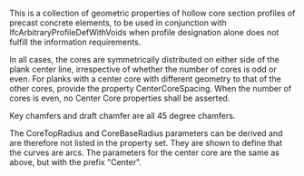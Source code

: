 ﻿This is a collection of geometric properties of hollow core section profiles of precast concrete elements, to be used in conjunction with IfcArbitraryProfileDefWithVoids when profile designation alone does not fulfill the information requirements.  

In all cases, the cores are symmetrically distributed on either side of the plank center line, irrespective of whether the number of cores is odd or even. For planks with a center core with different geometry to that of the other cores, provide the property CenterCoreSpacing. When the number of cores is even, no Center Core properties shall be asserted.

Key chamfers and draft chamfer are all 45 degree chamfers.

The CoreTopRadius and CoreBaseRadius parameters can be derived and are therefore not listed in the property set. They are shown to define that the curves are arcs. The parameters for the center core are the same as above, but with the prefix "Center".
